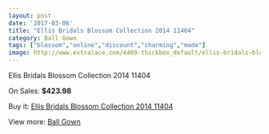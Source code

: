 ```yaml
---
layout: post
date: '2017-03-06'
title: "Ellis Bridals Blossom Collection 2014 11404"
category: Ball Gown
tags: ["blossom","online","discount","charming","made"]
image: http://www.extralace.com/4469-thickbox_default/ellis-bridals-blossom-collection-2014-11404.jpg
---
```

Ellis Bridals Blossom Collection 2014 11404

On Sales: **$423.98**
<a href="https://www.extralace.com/ball-gown/2113-ellis-bridals-blossom-collection-2014-11404.html"><amp-img layout="responsive" width="600" height="600" src="//www.extralace.com/4469-thickbox_default/ellis-bridals-blossom-collection-2014-11404.jpg" alt="Ellis Bridals Blossom Collection 2014 11404 0" /></a>
<a href="https://www.extralace.com/ball-gown/2113-ellis-bridals-blossom-collection-2014-11404.html"><amp-img layout="responsive" width="600" height="600" src="//www.extralace.com/4470-thickbox_default/ellis-bridals-blossom-collection-2014-11404.jpg" alt="Ellis Bridals Blossom Collection 2014 11404 1" /></a>

Buy it: [Ellis Bridals Blossom Collection 2014 11404](https://www.extralace.com/ball-gown/2113-ellis-bridals-blossom-collection-2014-11404.html "Ellis Bridals Blossom Collection 2014 11404")

View more: [Ball Gown](https://www.extralace.com/3-ball-gown "Ball Gown")